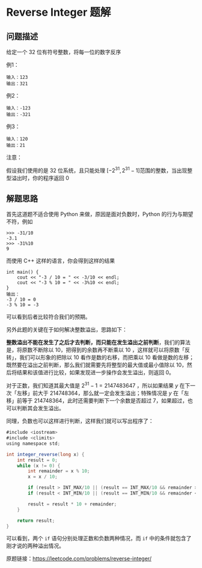 # Reverse Integer 题解

## 问题描述

给定一个 32 位有符号整数，将每一位的数字反序

例1：

```
输入：123
输出：321
```

例2：

```
输入：-123
输出：-321
```

例3：

```
输入：120
输出：21
```

注意：

假设我们使用的是 32 位系统，且只能处理 $[-2^{31},2^{31}-1]​$ 范围的整数，当出现整型溢出时，你的程序返回 0

## 解题思路

首先这道题不适合使用 Python 来做，原因是面对负数时，Python 的行为与期望不符，例如

```
>>> -31/10
-3.1
>>> -31%10
9
```

而使用 C++ 这样的语言，你会得到这样的结果

```
int main() {
	cout << "-3 / 10 = " << -3/10 << endl; 
	cout << "-3 % 10 = " << -3%10 << endl; 
}
输出：
-3 / 10 = 0
-3 % 10 = -3
```

可以看到后者比较符合我们的预期。

另外此题的关键在于如何解决整数溢出，思路如下：

**整数溢出不能在发生了之后才去判断，而只能在发生溢出之前判断**，我们的算法是，将原数不断除以 10，把得到的余数再不断乘以 10 ，这样就可以将原数「反转」，我们可以形象的把除以 10 看作是数的右移，而把乘以 10 看做是数的左移；既然要在溢出之前判断，那么我们就需要先将整型的最大值或最小值除以 10，然后将结果和该值进行比较，如果发现进一步操作会发生溢出，则返回 0。



对于正数，我们知道其最大值是 $2^{31}-1=2147483647$ ，所以如果结果 $y$ 在下一次「左移」前大于 214748364，那么就一定会发生溢出；特殊情况是 $y$ 在「左移」前等于 214748364，此时还需要判断下一个余数是否超过 7，如果超过，也可以判断其会发生溢出。

同理，负数也可以这样进行判断，这样我们就可以写出程序了：

```java
#include <iostream>
#include <climits>
using namespace std;

int integer_reverse(long x) {
    int result = 0;
    while (x != 0) {
        int remainder = x % 10;
        x = x / 10;

        if (result > INT_MAX/10 || (result == INT_MAX/10 && remainder > 7)) return 0;
        if (result < INT_MIN/10 || (result == INT_MIN/10 && remainder < -8)) return 0;

        result = result * 10 + remainder;
    }

    return result;
}
```

可以看到，两个 `if` 语句分别处理正数和负数两种情况，而 `if` 中的条件就包含了刚才说的两种溢出情况。



原题链接：https://leetcode.com/problems/reverse-integer/
